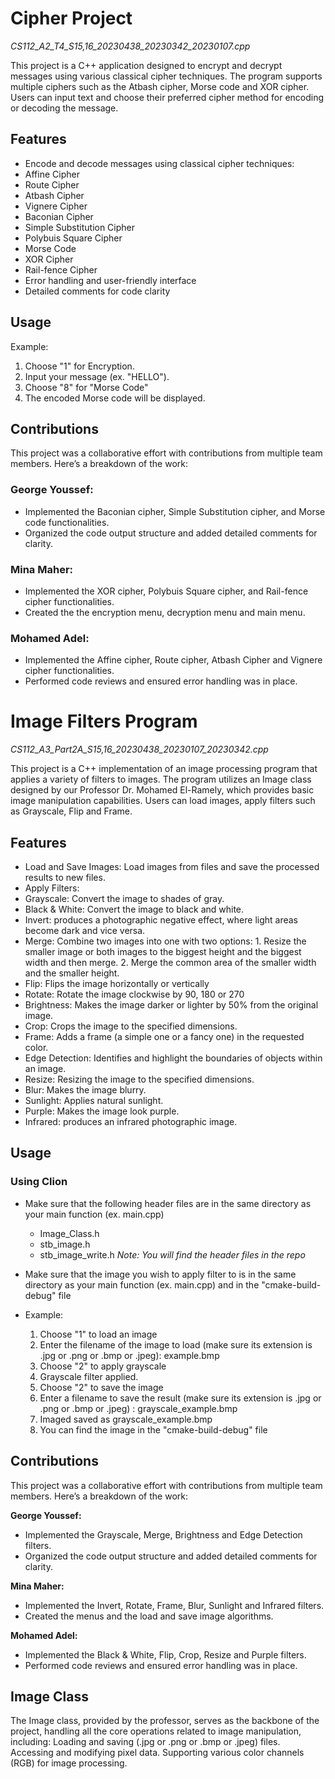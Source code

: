 # **Cipher Project**
*CS112_A2_T4_S15,16_20230438_20230342_20230107.cpp*

This project is a C++ application designed to encrypt and decrypt messages using various classical cipher techniques. The program supports multiple ciphers such as the Atbash cipher, Morse code and XOR cipher. Users can input text and choose their preferred cipher method for encoding or decoding the message.

## **Features**
- Encode and decode messages using classical cipher techniques:
 - Affine Cipher
 - Route Cipher
 - Atbash Cipher
 - Vignere Cipher
 - Baconian Cipher
 - Simple Substitution Cipher
 - Polybuis Square Cipher
 - Morse Code
 - XOR Cipher
 - Rail-fence Cipher
- Error handling and user-friendly interface
- Detailed comments for code clarity

## **Usage**
Example:
1. Choose "1" for Encryption.
2. Input your message (ex. "HELLO").
3. Choose "8" for "Morse Code" 
4. The encoded Morse code will be displayed.

## **Contributions**
This project was a collaborative effort with contributions from multiple team members. Here’s a breakdown of the work:

### George Youssef:
- Implemented the Baconian cipher, Simple Substitution cipher, and Morse code functionalities.
- Organized the code output structure and added detailed comments for clarity.

### Mina Maher: 
- Implemented the XOR cipher, Polybuis Square cipher, and Rail-fence cipher functionalities.
- Created the the encryption menu, decryption menu and main menu.

### Mohamed Adel: 
- Implemented the Affine cipher, Route cipher, Atbash Cipher and Vignere cipher functionalities.
- Performed code reviews and ensured error handling was in place.



# **Image Filters Program**
*CS112_A3_Part2A_S15,16_20230438_20230107_20230342.cpp*

This project is a C++ implementation of an image processing program that applies a variety of filters to images. The program utilizes an Image class designed by our Professor Dr. Mohamed El-Ramely, which provides basic image manipulation capabilities. Users can load images, apply filters such as Grayscale, Flip and Frame.

## **Features**
- Load and Save Images: Load images from files and save the processed results to new files.
- Apply Filters:
 - Grayscale: Convert the image to shades of gray.
 - Black & White: Convert the image to black and white.
 - Invert: produces a photographic negative effect, where light areas become dark and vice versa.
 - Merge: Combine two images into one with two options:
                 1. Resize the smaller image or both images to the biggest height and the biggest width and then merge.
                 2. Merge the common area of the smaller width and the smaller height.
 - Flip: Flips the image horizontally or vertically
 - Rotate: Rotate the image clockwise by 90, 180 or 270
 - Brightness: Makes the image darker or lighter by 50% from the original image.
 - Crop: Crops the image to the specified dimensions.
 - Frame: Adds a frame (a simple one or a fancy one) in the requested color.
 - Edge Detection: Identifies and highlight the boundaries of objects within an image.
 - Resize: Resizing the image to the specified dimensions.
 - Blur: Makes the image blurry.
 - Sunlight: Applies natural sunlight.
 - Purple: Makes the image look purple.
 - Infrared: produces an infrared photographic image.

## **Usage**
### Using Clion
- Make sure that the following header files are in the same directory as your main function (ex. main.cpp)
   - Image_Class.h
   - stb_image.h
   - stb_image_write.h
*Note: You will find the header files in the repo*

- Make sure that the image you wish to apply filter to is in the same directory as your main function (ex. main.cpp) and in the "cmake-build-debug" file

- Example:
  1. Choose "1" to load an image
  2. Enter the filename of the image to load (make sure its extension is .jpg or .png or .bmp or .jpeg): example.bmp
  3. Choose "2" to apply grayscale
  4. Grayscale filter applied.
  5. Choose "2" to save the image
  6. Enter a filename to save the result (make sure its extension is .jpg or .png or .bmp or .jpeg) : grayscale_example.bmp
  7. Imaged saved as grayscale_example.bmp
  8. You can find the image in the "cmake-build-debug" file

## **Contributions**
This project was a collaborative effort with contributions from multiple team members. Here’s a breakdown of the work:

**George Youssef:**
- Implemented the Grayscale, Merge, Brightness and Edge Detection filters.
- Organized the code output structure and added detailed comments for clarity.

**Mina Maher:**
- Implemented the Invert, Rotate, Frame, Blur, Sunlight and Infrared filters.
- Created the menus and the load and save image algorithms.

**Mohamed Adel:**
- Implemented the Black & White, Flip, Crop, Resize and Purple filters.
- Performed code reviews and ensured error handling was in place.

## Image Class
The Image class, provided by the professor, serves as the backbone of the project, handling all the core operations related to image manipulation, including:
Loading and saving (.jpg or .png or .bmp or .jpeg) files.
Accessing and modifying pixel data.
Supporting various color channels (RGB) for image processing.